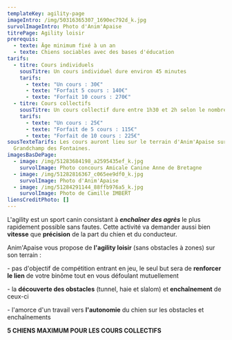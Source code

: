 ```yaml
---
templateKey: agility-page
imageIntro: /img/50316365307_1690ec792d_k.jpg
survolImageIntro: Photo d'Anim'Apaise
titrePage: Agility loisir
prerequis:
  - texte: Âge minimum fixé à un an
  - texte: Chiens sociables avec des bases d'éducation
tarifs:
  - titre: Cours individuels
    sousTitre: Un cours individuel dure environ 45 minutes
    tarifs:
      - texte: "Un cours : 30€"
      - texte: "Forfait 5 cours : 140€"
      - texte: "Forfait 10 cours : 270€"
  - titre: Cours collectifs
    sousTitre: Un cours collectif dure entre 1h30 et 2h selon le nombre de participants
    tarifs:
      - texte: "Un cours : 25€"
      - texte: "Forfait de 5 cours : 115€"
      - texte: "Forfait de 10 cours : 225€"
sousTexteTarifs: Les cours auront lieu sur le terrain d'Anim'Apaise sur
  Grandchamp des Fontaines.
imagesBasDePage:
  - image: /img/51283684198_a2595435ef_k.jpg
    survolImage: Photo concours Amicale Canine Anne de Bretagne
  - image: /img/51282816367_c065ee9df0_k.jpg
    survolImage: Photo d'Anim'Apaise
  - image: /img/51284291144_88ffb976a5_k.jpg
    survolImage: Photo de Camille IMBERT
liensCreditPhoto: []
---
```

L'agility est un sport canin consistant à ***enchaîner des agrès*** le plus rapidement possible sans fautes. Cette activité va demander aussi bien **vitesse** que **précision** de la part du chien et du conducteur. 

Anim'Apaise vous propose de **l'agility loisir** (sans obstacles à zones) sur son terrain :

\- pas d'objectif de compétition entrant en jeu, le seul but sera de **renforcer le lien** de votre binôme tout en vous défoulant mutuellement

\- la **découverte des obstacles** (tunnel, haie et slalom) et **enchaînement** de ceux-ci

\- l'amorce d'un travail vers **l'autonomie** du chien sur les obstacles et enchaînements

**5 CHIENS MAXIMUM POUR LES COURS COLLECTIFS**